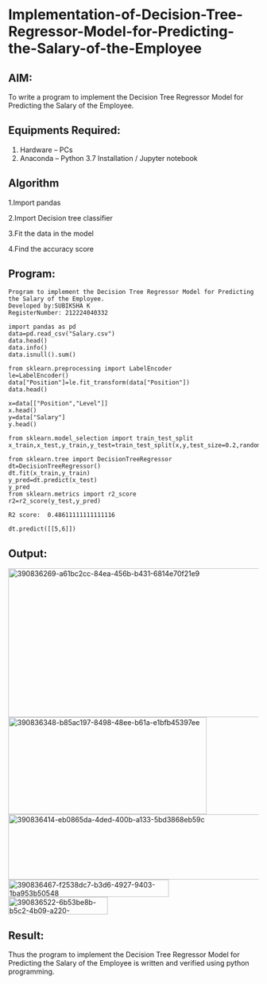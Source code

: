 # Implementation-of-Decision-Tree-Regressor-Model-for-Predicting-the-Salary-of-the-Employee

## AIM:
To write a program to implement the Decision Tree Regressor Model for Predicting the Salary of the Employee.

## Equipments Required:
1. Hardware – PCs
2. Anaconda – Python 3.7 Installation / Jupyter notebook

## Algorithm
1.Import pandas

2.Import Decision tree classifier

3.Fit the data in the model

4.Find the accuracy score

## Program:
```
Program to implement the Decision Tree Regressor Model for Predicting the Salary of the Employee.
Developed by:SUBIKSHA K
RegisterNumber: 212224040332

```
```
import pandas as pd
data=pd.read_csv("Salary.csv")
data.head()
data.info()
data.isnull().sum()
```
```
from sklearn.preprocessing import LabelEncoder
le=LabelEncoder()
data["Position"]=le.fit_transform(data["Position"])
data.head()
```
```
x=data[["Position","Level"]]
x.head()
y=data["Salary"]
y.head()
```

```
from sklearn.model_selection import train_test_split
x_train,x_test,y_train,y_test=train_test_split(x,y,test_size=0.2,random_state=2)
```
```
from sklearn.tree import DecisionTreeRegressor
dt=DecisionTreeRegressor()
dt.fit(x_train,y_train)
y_pred=dt.predict(x_test)
y_pred
from sklearn.metrics import r2_score
r2=r2_score(y_test,y_pred)
```
```
R2 score:  0.48611111111111116

```
```
dt.predict([[5,6]])
```

## Output:

<img width="958" height="299" alt="390836269-a61bc2cc-84ea-456b-b431-6814e70f21e9" src="https://github.com/user-attachments/assets/c4c78a56-97cd-4dc1-9fdd-3c16ef6a8e06" />

<img width="399" height="195" alt="390836348-b85ac197-8498-48ee-b61a-e1bfb45397ee" src="https://github.com/user-attachments/assets/a9e2c2fe-8506-4582-ac8d-867c1fd6d94d" />

<img width="697" height="131" alt="390836414-eb0865da-4ded-400b-a133-5bd3868eb59c" src="https://github.com/user-attachments/assets/a7d59eb4-87c2-4177-a0b2-ae47e6f715b3" />

<img width="323" height="35" alt="390836467-f2538dc7-b3d6-4927-9403-1ba953b50548" src="https://github.com/user-attachments/assets/229871ee-295f-49fd-9eda-4731753679d0" />


<img width="200" height="35" alt="390836522-6b53be8b-b5c2-4b09-a220-1ec50aea4747" src="https://github.com/user-attachments/assets/def11df9-ae3e-4fef-a8b0-8978862a0b62" />

## Result:
Thus the program to implement the Decision Tree Regressor Model for Predicting the Salary of the Employee is written and verified using python programming.
